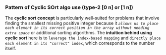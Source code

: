 ### <div style="text-align: left;"> Pattern of Cyclic SOrt algo use (type-2 [0 n] or [1 n]) </div>
The **cyclic sort concept** is particularly well-suited for problems that involve finding the smallest missing positive
integer because it _`allows us to place each element in its correct position in the array without needing extra space`_
or additional sorting algorithms. The **intuition behind using cyclic sort** here is to `leverage the index-based mapping`
and `directly place each element in its "correct" index`, which corresponds to the number itself.
